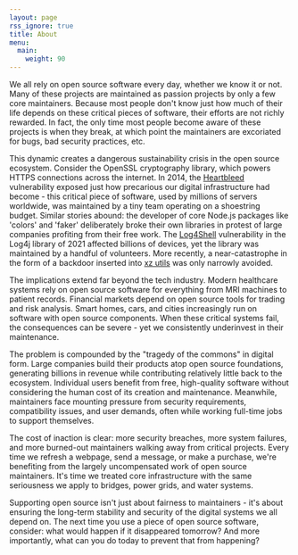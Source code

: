 ```yaml
---
layout: page
rss_ignore: true
title: About
menu:
  main:
    weight: 90
---
```


We all rely on open source software every day, whether we know it or not. Many of these projects are maintained as
passion projects by only a few core maintainers. Because most people don't know just how much of their life depends on
these critical pieces of software, their efforts are not richly rewarded. In fact, the only time most people become
aware of these projects is when they break, at which point the maintainers are excoriated for bugs, bad security
practices, etc.

This dynamic creates a dangerous sustainability crisis in the open source ecosystem. Consider the OpenSSL cryptography
library, which powers HTTPS connections across the internet. In 2014, the [Heartbleed][Heartbleed] vulnerability exposed
just how precarious our digital infrastructure had become - this critical piece of software, used by millions of servers
worldwide, was maintained by a tiny team operating on a shoestring budget. Similar stories abound: the developer of core
Node.js packages like 'colors' and 'faker' deliberately broke their own libraries in protest of large companies
profiting from their free work. The [Log4Shell][Log4Shell] vulnerability in the Log4j library of 2021 affected billions
of devices, yet the library was maintained by a handful of volunteers. More recently, a near-catastrophe in the form of
a backdoor inserted into [xz utils][xz utils] was only narrowly avoided.

The implications extend far beyond the tech industry. Modern healthcare systems rely on open source software for
everything from MRI machines to patient records. Financial markets depend on open source tools for trading and risk
analysis. Smart homes, cars, and cities increasingly run on software with open source components. When these critical
systems fail, the consequences can be severe - yet we consistently underinvest in their maintenance.

The problem is compounded by the "tragedy of the commons" in digital form. Large companies build their products atop
open source foundations, generating billions in revenue while contributing relatively little back to the ecosystem.
Individual users benefit from free, high-quality software without considering the human cost of its creation and
maintenance. Meanwhile, maintainers face mounting pressure from security requirements, compatibility issues, and user
demands, often while working full-time jobs to support themselves.

The cost of inaction is clear: more security breaches, more system failures, and more burned-out maintainers walking
away from critical projects. Every time we refresh a webpage, send a message, or make a purchase, we're benefiting from
the largely uncompensated work of open source maintainers. It's time we treated core infrastructure with the same
seriousness we apply to bridges, power grids, and water systems.

Supporting open source isn't just about fairness to maintainers - it's about ensuring the long-term stability and
security of the digital systems we all depend on. The next time you use a piece of open source software, consider: what
would happen if it disappeared tomorrow? And more importantly, what can you do today to prevent that from happening?

[Heartbleed]: https://heartbleed.com/
[Log4Shell]: https://en.wikipedia.org/wiki/Log4Shell
[xz utils]: https://en.wikipedia.org/wiki/XZ_Utils_backdoor
